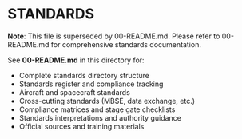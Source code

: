 # STANDARDS

**Note**: This file is superseded by 00-README.md. Please refer to 00-README.md for comprehensive standards documentation.

See **00-README.md** in this directory for:
- Complete standards directory structure
- Standards register and compliance tracking
- Aircraft and spacecraft standards
- Cross-cutting standards (MBSE, data exchange, etc.)
- Compliance matrices and stage gate checklists
- Standards interpretations and authority guidance
- Official sources and training materials
